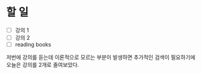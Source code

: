 # 할 일

- [ ] 강의 1
- [ ] 강의 2
- [ ] reading books

저번에 강의를 듣는데 이론적으로 모르는 부분이 발생하면 추가적인 검색이 필요하기에 오늘은 강의를 2개로 줄여보았다. 